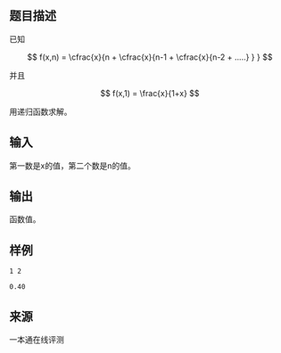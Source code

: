 ## 题目描述

已知

$$
f(x,n) = \cfrac{x}{n 
          + \cfrac{x}{n-1 
          + \cfrac{x}{n-2 + .....} } }
$$

并且

$$
f(x,1) = \frac{x}{1+x}
$$

用递归函数求解。

## 输入

第一数是x的值，第二个数是n的值。

## 输出

函数值。

## 样例

```input1
1 2
```

```output1
0.40
```

## 来源

一本通在线评测

